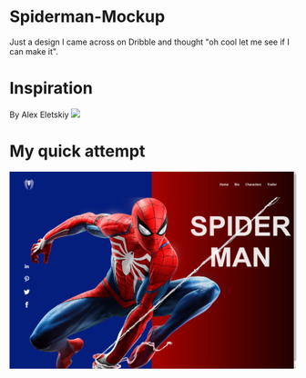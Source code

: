 # Spiderman-Mockup
Just a design I came across on Dribble and thought "oh cool let me see if I can make it".

# Inspiration
By Alex Eletskiy
![](https://cdn.dribbble.com/users/1303787/screenshots/6307705/attachments/1350958/artboard.png)

# My quick attempt

![](hero-images/spiderman-git.png)






